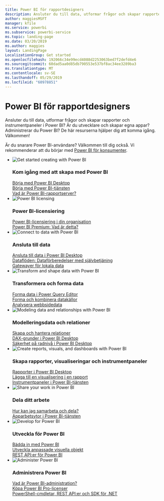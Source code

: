 ```yaml
---
title: Power BI för rapportdesigners
description: Ansluter du till data, utformar frågor och skapar rapporter och instrumentpaneler i Power BI? Är du utvecklare och skapar egna appar, eller Power BI-administratör?
author: maggiesMSFT
manager: kfile
ms.service: powerbi
ms.subservice: powerbi-service
ms.topic: landing-page
ms.date: 03/20/2019
ms.author: maggies
layout: LandingPage
LocalizationGroup: Get started
ms.openlocfilehash: 192066c34e99ecd4088d2253063bed7f2defd4e6
ms.sourcegitcommit: 60dad5aa0d85db790553e537bf8ac34ee3289ba3
ms.translationtype: MT
ms.contentlocale: sv-SE
ms.lasthandoff: 05/29/2019
ms.locfileid: "60978851"
---
```

# <a name="power-bi-for-report-designers"></a>Power BI för rapportdesigners

Ansluter du till data, utformar frågor och skapar rapporter och instrumentpaneler i Power BI? Är du utvecklare och skapar egna appar? Administrerar du Power BI? De här resurserna hjälper dig att komma igång. Välkommen!

Är du snarare Power BI-användare? Välkommen till dig också. Vi rekommenderar att du börjar med [Power BI för konsumenter](consumer/power-bi-consumer-landing.md).

<ul class="panelContent cardsF"> 
            <li> 
                  <div class="cardSize"> 
                        <div class="cardPadding"> 
                              <div class="card"> 
                                    <div class="cardImageOuter">
                                          <div class="cardImage">
                                                <img alt="Get started creating with Power BI" src="media/power-bi-creator-landing/power-bi-designer-get-started.svg" data-linktype="relative-path">
                                          </div>
                                    </div>
                                    <div class="cardText"> 
                                          <h3>Kom igång med att skapa med Power BI</h3> 
                                          <p></p>
                                               <a href="desktop-what-is-desktop.md">Börja med Power BI Desktop</a><br/> 
                                               <a href="power-bi-overview.md">Börja med Power BI-tjänsten</a><br/> 
                                               <a href="report-server/get-started.md">Vad är Power BI-rapportserver?</a>
                                    </div> 
                              </div> 
                        </div> 
                  </div> 
            </li>
            <li> 
                  <div class="cardSize"> 
                        <div class="cardPadding"> 
                              <div class="card"> 
                                    <div class="cardImageOuter">
                                          <div class="cardImage">
                                                <img alt="Power BI licensing" src="media/power-bi-creator-landing/power-bi-designer-licensing.svg" data-linktype="relative-path">
                                          </div>
                                    </div>
                                    <div class="cardText"> 
                                          <h3>Power BI-licensiering</h3> 
                                          <p></p>
                                                <a href="service-admin-licensing-organization.md">Power BI-licensiering i din organisation</a><br/> 
                                                <a href="service-premium-what-is.md">Power BI Premium: Vad är detta?</a> 
                                    </div> 
                              </div> 
                        </div> 
                  </div> 
            </li>
            <li> 
                  <div class="cardSize"> 
                        <div class="cardPadding"> 
                              <div class="card"> 
                                    <div class="cardImageOuter">
                                          <div class="cardImage">
                                                <img alt="Connect to data with Power BI" src="media/power-bi-creator-landing/power-bi-designer-connect-data.svg" data-linktype="relative-path">
                                          </div>
                                    </div>
                                    <div class="cardText"> 
                                          <h3>Ansluta till data</h3> 
                                          <p></p>
                                                <a href="desktop-quickstart-connect-to-data.md">Ansluta till data i Power BI Desktop </a><br/> 
                                                <a href="service-dataflows-overview.md">Dataflöden: Dataförberedelser med självbetjäning</a><br/> 
                                                <a href="service-gateway-install.md">Gatewayer för lokala data</a>
                                    </div> 
                              </div> 
                        </div> 
                  </div> 
            </li>
            <li> 
                  <div class="cardSize"> 
                        <div class="cardPadding"> 
                              <div class="card"> 
                                    <div class="cardImageOuter">
                                          <div class="cardImage">
                                                <img alt="Transform and shape data with Power BI" src="media/power-bi-creator-landing/power-bi-designer-transform-shape-data.svg" data-linktype="relative-path">
                                          </div>
                                    </div>
                                    <div class="cardText"> 
                                          <h3>Transformera och forma data</h3> 
                                          <p></p>
                                                <a href="desktop-common-query-tasks.md">Forma data i Power Query Editor</a><br/> 
                                                <a href="desktop-shape-and-combine-data.md">Forma och kombinera datakällor</a><br/> 
                                                <a href="desktop-tutorial-importing-and-analyzing-data-from-a-web-page.md">Analysera webbsidedata</a>
                                    </div> 
                              </div> 
                        </div> 
                  </div> 
            </li>
            <li> 
                  <div class="cardSize"> 
                        <div class="cardPadding"> 
                              <div class="card"> 
                                    <div class="cardImageOuter">
                                          <div class="cardImage">
                                                <img alt="Modeling data and relationships with Power BI" src="media/power-bi-creator-landing/power-bi-designer-modeling-data-relationships.svg" data-linktype="relative-path">
                                          </div>
                                    </div>
                                    <div class="cardText"> 
                                          <h3>Modelleringsdata och relationer</h3> 
                                          <p></p>
                                                <a href="desktop-create-and-manage-relationships.md">Skapa och hantera relationer</a><br/>
                                                <a href="desktop-quickstart-learn-dax-basics.md">DAX-grunder i Power BI Desktop</a><br/> 
                                                <a href="service-admin-rls.md">Säkerhet på radnivå i Power BI Desktop</a> 
                                    </div> 
                              </div> 
                        </div> 
                  </div> 
            </li>
            <li> 
                  <div class="cardSize"> 
                        <div class="cardPadding"> 
                              <div class="card"> 
                                    <div class="cardImageOuter">
                                          <div class="cardImage">
                                                <img alt="Create reports, visuals, and dashboards with Power BI" src="media/power-bi-creator-landing/power-bi-designer-create-reports-visuals-dashboards.svg" data-linktype="relative-path">
                                          </div>
                                    </div>
                                    <div class="cardText"> 
                                          <h3>Skapa rapporter, visualiseringar och instrumentpaneler</h3> 
                                          <p></p>
                                                <a href="desktop-report-view.md">Rapporter i Power BI Desktop</a><br/> 
                                                <a href="power-bi-report-add-visualizations-i.md">Lägga till en visualisering i en rapport</a><br/> 
                                                <a href="service-dashboard-create.md">Instrumentpaneler i Power BI-tjänsten</a>
                                    </div> 
                              </div> 
                        </div> 
                  </div> 
            </li>
            <li> 
                  <div class="cardSize"> 
                        <div class="cardPadding"> 
                              <div class="card"> 
                                    <div class="cardImageOuter">
                                          <div class="cardImage">
                                                <img alt="Share your work in Power BI" src="media/power-bi-creator-landing/power-bi-designer-share-work.svg" data-linktype="relative-path">
                                          </div>
                                    </div>
                                    <div class="cardText"> 
                                          <h3>Dela ditt arbete</h3> 
                                          <p></p>
                                                <a href="service-how-to-collaborate-distribute-dashboards-reports.md">Hur kan jag samarbeta och dela?</a><br/>
                                                <a href="service-create-workspaces.md">Apparbetsytor i Power BI-tjänsten</a> 
                                    </div> 
                              </div> 
                        </div> 
                  </div> 
            </li>
            <li> 
                  <div class="cardSize"> 
                        <div class="cardPadding"> 
                              <div class="card"> 
                                    <div class="cardImageOuter">
                                          <div class="cardImage">
                                                <img alt="Develop for Power BI" src="media/power-bi-creator-landing/power-bi-designer-develop-power-bi.svg" data-linktype="relative-path">
                                          </div>
                                    </div>
                                    <div class="cardText"> 
                                          <h3>Utveckla för Power BI</h3> 
                                          <p></p>
                                                <a href="developer/embedding.md">Bädda in med Power BI</a><br/> 
                                                <a href="developer/custom-visual-develop-tutorial.md">Utveckla anpassade visuella objekt</a><br/> 
                                                <a href="https://docs.microsoft.com/rest/api/power-bi">REST API:er för Power BI</a>
                                    </div> 
                              </div> 
                        </div> 
                  </div> 
            </li>
            <li> 
                  <div class="cardSize"> 
                        <div class="cardPadding"> 
                              <div class="card"> 
                                    <div class="cardImageOuter">
                                          <div class="cardImage">
                                                <img alt="Administer Power BI" src="media/power-bi-creator-landing/power-bi-designer-administer-power-bi.svg" data-linktype="relative-path">
                                          </div>
                                    </div>
                                    <div class="cardText"> 
                                          <h3>Administrera Power BI</h3> 
                                          <p></p>
                                                <a href="service-admin-administering-power-bi-in-your-organization.md">Vad är Power BI-administration?</a><br/> 
                                                <a href="service-admin-purchasing-power-bi-pro.md">Köpa Power BI Pro-licenser</a><br/>
                                                <a href="service-admin-reference.md">PowerShell-cmdletar, REST API:er och SDK för .NET</a>
                                    </div> 
                              </div> 
                        </div> 
                  </div> 
            </li>
</ul>



